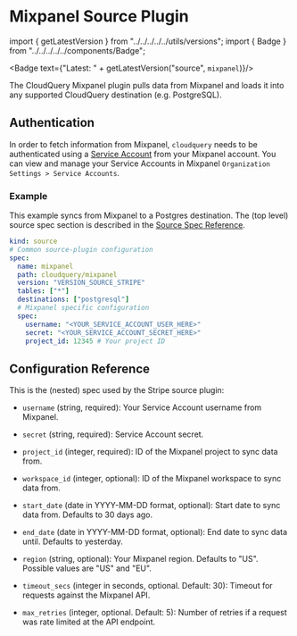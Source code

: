 # Mixpanel Source Plugin

import { getLatestVersion } from "../../../../../utils/versions";
import { Badge } from "../../../../../components/Badge";

<Badge text={"Latest: " + getLatestVersion("source", `mixpanel`)}/>

The CloudQuery Mixpanel plugin pulls data from Mixpanel and loads it into any supported CloudQuery destination (e.g. PostgreSQL).

## Authentication

In order to fetch information from Mixpanel, `cloudquery` needs to be authenticated using a [Service Account](https://developer.mixpanel.com/reference/service-accounts) from your Mixpanel account. You can view and manage your Service Accounts in Mixpanel `Organization Settings > Service Accounts`.

### Example

This example syncs from Mixpanel to a Postgres destination. The (top level) source spec section is described in the [Source Spec Reference](/docs/reference/source-spec).

```yaml
kind: source
# Common source-plugin configuration
spec:
  name: mixpanel
  path: cloudquery/mixpanel
  version: "VERSION_SOURCE_STRIPE"
  tables: ["*"]
  destinations: ["postgresql"]
  # Mixpanel specific configuration
  spec:
    username: "<YOUR_SERVICE_ACCOUNT_USER_HERE>"
    secret: "<YOUR_SERVICE_ACCOUNT_SECRET_HERE>"
    project_id: 12345 # Your project ID 
```

## Configuration Reference

This is the (nested) spec used by the Stripe source plugin:

- `username` (string, required):
  Your Service Account username from Mixpanel.

- `secret` (string, required):
  Service Account secret.

- `project_id` (integer, required):
  ID of the Mixpanel project to sync data from.

- `workspace_id` (integer, optional):
  ID of the Mixpanel workspace to sync data from.

- `start_date` (date in YYYY-MM-DD format, optional):
  Start date to sync data from. Defaults to 30 days ago.

- `end_date` (date in YYYY-MM-DD format, optional):
  End date to sync data until. Defaults to yesterday.

- `region` (string, optional):
  Your Mixpanel region. Defaults to "US". Possible values are "US" and "EU".

- `timeout_secs` (integer in seconds, optional. Default: 30):
  Timeout for requests against the Mixpanel API.

- `max_retries` (integer, optional. Default: 5):
  Number of retries if a request was rate limited at the API endpoint.
